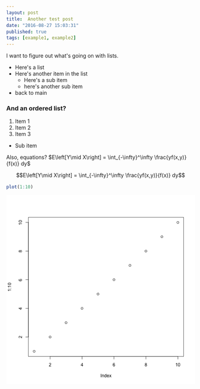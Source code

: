 ```yaml
---
layout: post
title:  Another test post
date: "2016-08-27 15:03:31"
published: true
tags: [example1, example2]
---
```


I want to figure out what's going on with lists.

* Here's a list
* Here's another item in the list
  + Here's a sub item
  + here's another sub item
* back to main

### And an ordered list?

1. Item 1
2. Item 2
3. Item 3
  + Sub item

Also, equations? $E\left[Y\mid X\right] = \int_{-\infty}^\infty \frac{yf(x,y)}{f(x)} dy$

$$E\left[Y\mid X\right] = \int_{-\infty}^\infty \frac{yf(x,y)}{f(x)} dy$$


```r
plot(1:10)
```

![plot of chunk unnamed-chunk-1](/figure/source/another-test-post/2016-08-27-another-test-post/unnamed-chunk-1-1.png)
